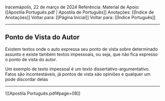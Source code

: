 Iracemápolis, 22 de março de 2024
Referência:
Material de Apoio: [[Apostila Português.pdf | Apostila de Português]]
Anotações: [[Índice de Anotações]]
Voltar para: [[Página Inicial]]
Voltar para: [[Índice Português]]
___________________
## Ponto de Vista do Autor
Existem textos onde o auto expressa seu ponto de vista sobre determinado assunto e existe também textos impessoais, ou seja, que não fica expresso 
o ponto de vista do autor. 

Um exemplo de texto impessoal é um texto dissertativo-argumentativo. Fatos são incontestáveis, já pontos de vista são opiniões e qualquer um pode discordar delas

___________________

![[Apostila Português.pdf#page=08]]
